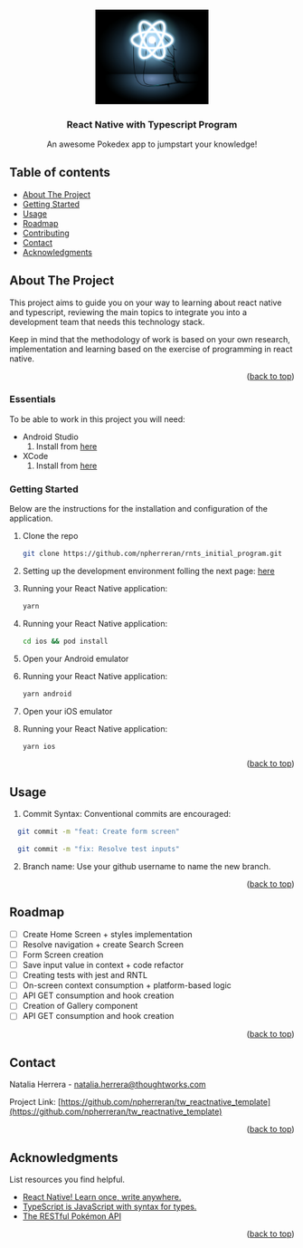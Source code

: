 <!-- Improved compatibility of back to top link: See: https://github.com/othneildrew/Best-README-Template/pull/73 -->
<a name="readme-top"></a>
<!--

<!-- PROJECT LOGO -->
<br />
<div align="center">
  <a href="https://github.com/othneildrew/Best-README-Template">
    <img src="src/assets/logo-readme.png" alt="Logo" width="200px">
  </a>

  <h3 align="center">React Native with Typescript Program</h3>

  <p align="center">
    An awesome Pokedex app to jumpstart your knowledge!
    <br />
  </p>
</div>

<!-- TABLE OF CONTENTS -->
## Table of contents
<!-- <details> -->
  <ul>
    <li>
      <a href="#about-the-project">About The Project</a>
    </li>
    <li>
      <a href="#getting-started">Getting Started</a>
    </li>
    <li><a href="#usage">Usage</a></li>
    <li><a href="#roadmap">Roadmap</a></li>
    <li><a href="#contributing">Contributing</a></li>
    <li><a href="#contact">Contact</a></li>
    <li><a href="#acknowledgments">Acknowledgments</a></li>
  </ul>
<!-- </details> -->



<!-- ABOUT THE PROJECT -->
## About The Project

This project aims to guide you on your way to learning about react native and typescript, reviewing the main topics to integrate you into a development team that needs this technology stack.

Keep in mind that the methodology of work is based on your own research, implementation and learning based on the exercise of programming in react native. 

<p align="right">(<a href="#readme-top">back to top</a>)</p>


### Essentials

To be able to work in this project you will need:
- Android Studio
    1. Install from [here](https://developer.android.com/studio)
- XCode
    1. Install from [here](https://developer.apple.com/xcode/)


### Getting Started

Below are the instructions for the installation and configuration of the application. 

1. Clone the repo
    ```sh
    git clone https://github.com/npherreran/rnts_initial_program.git
    ```
2. Setting up the development environment folling the next page: [here](https://reactnative.dev/docs/next/environment-setup)

4. Running your React Native application:
    ```sh
    yarn
    ```

3. Running your React Native application:
    ```sh
    cd ios && pod install
    ```

5. Open your Android emulator

6. Running your React Native application:
    ```sh
    yarn android
    ```
  
7. Open your iOS emulator 
    
8. Running your React Native application:
    ```sh
    yarn ios
    ```

<p align="right">(<a href="#readme-top">back to top</a>)</p>



<!-- USAGE EXAMPLES -->
## Usage

1. Commit Syntax: Conventional commits are encouraged:
  ```sh
    git commit -m "feat: Create form screen"
  ```
  ```sh
    git commit -m "fix: Resolve test inputs"
  ```
2. Branch name: Use your github username to name the new branch. 

<p align="right">(<a href="#readme-top">back to top</a>)</p>



<!-- ROADMAP -->
## Roadmap

- [ ] Create Home Screen + styles implementation
- [ ] Resolve navigation + create Search Screen
- [ ] Form Screen creation
- [ ] Save input value in context + code refactor
- [ ] Creating tests with jest and RNTL
- [ ] On-screen context consumption + platform-based logic
- [ ] API GET consumption and hook creation
- [ ] Creation of Gallery component
- [ ] API GET consumption and hook creation

<p align="right">(<a href="#readme-top">back to top</a>)</p>


<!-- CONTACT -->
## Contact

Natalia Herrera -  natalia.herrera@thoughtworks.com

Project Link: [https://github.com/npherreran/tw_reactnative_template](https://github.com/npherreran/tw_reactnative_template)

<p align="right">(<a href="#readme-top">back to top</a>)</p>



<!-- ACKNOWLEDGMENTS -->
## Acknowledgments

List resources you find helpful.

* [React Native! Learn once, write anywhere.](https://reactnative.dev/)
* [TypeScript is JavaScript with syntax for types.](https://www.typescriptlang.org/)
* [The RESTful Pokémon API](https://pokeapi.co/)

<p align="right">(<a href="#readme-top">back to top</a>)</p>



<!-- MARKDOWN LINKS & IMAGES -->
[React Native]: https://reactnative.dev/docs
